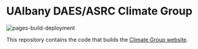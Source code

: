 # UAlbany DAES/ASRC Climate Group

![pages-build-deployment](https://github.com/UAlbanyClimateGroup/ualbanyclimategroup.github.io/actions/workflows/pages/pages-build-deployment/badge.svg)

This repository contains the code that builds the [Climate Group website](https://ualbanyclimategroup.github.io/).
